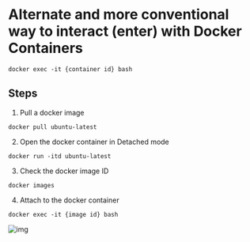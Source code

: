 # Alternate and more conventional way to interact (enter) with Docker Containers

```
docker exec -it {container id} bash
```

## Steps

1. Pull a docker image

```
docker pull ubuntu-latest
```

2. Open the docker container in Detached mode

```
docker run -itd ubuntu-latest
```

3. Check the docker image ID

```
docker images
```

4. Attach to the docker container

```
docker exec -it {image id} bash
```

![img](img/Docker_exec.png)
